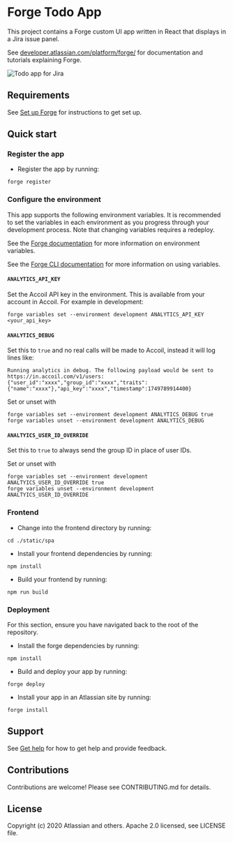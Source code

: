 # Forge Todo App

This project contains a Forge custom UI app written in React that displays in a Jira issue panel. 

See [developer.atlassian.com/platform/forge/](https://developer.atlassian.com/platform/forge) for documentation and tutorials explaining Forge.

![Todo app for Jira](./example.gif "Todo app for Jira")

## Requirements

See [Set up Forge](https://developer.atlassian.com/platform/forge/set-up-forge/) for instructions to get set up.

## Quick start

### Register the app
- Register the app by running:
```
forge register
```

### Configure the environment
This app supports the following environment variables. It is recommended to set the variables in each environment
as you progress through your development process. Note that changing variables requires a redeploy.

See the [Forge documentation](https://developer.atlassian.com/platform/forge/environments-and-versions/#environment-variables) for more information on environment variables. 

See the [Forge CLI documentation](https://developer.atlassian.com/platform/forge/cli-reference/variables/) for more information on using variables.

#### `ANALYTICS_API_KEY`
Set the Accoil API key in the environment. This is available from your account in Accoil. For example in development:
```
forge variables set --environment development ANALYTICS_API_KEY <your_api_key>
```

#### `ANALYTICS_DEBUG`
Set this to `true` and no real calls will be made to Accoil, instead it will log lines like:
```
Running analytics in debug. The following payload would be sent to https://in.accoil.com/v1/users:
{"user_id":"xxxx","group_id":"xxxx","traits":{"name":"xxxx"},"api_key":"xxxx","timestamp":1749789914400}
```

Set or unset with
```
forge variables set --environment development ANALYTICS_DEBUG true
forge variables unset --environment development ANALYTICS_DEBUG
```

#### `ANALTYICS_USER_ID_OVERRIDE`
Set this to `true` to always send the group ID in place of user IDs.

Set or unset with
```
forge variables set --environment development ANALTYICS_USER_ID_OVERRIDE true
forge variables unset --environment development ANALTYICS_USER_ID_OVERRIDE
```

### Frontend
- Change into the frontend directory by running:
```
cd ./static/spa
```

- Install your frontend dependencies by running:
```
npm install
```

- Build your frontend by running:
```
npm run build
```

### Deployment
For this section, ensure you have navigated back to the root of the repository.

- Install the forge dependencies by running:
```
npm install
```

- Build and deploy your app by running:
```
forge deploy
```

- Install your app in an Atlassian site by running:
```
forge install
```

## Support
See [Get help](https://developer.atlassian.com/platform/forge/get-help/) for how to get help and provide feedback.

## Contributions
Contributions are welcome! Please see CONTRIBUTING.md for details.

## License
Copyright (c) 2020 Atlassian and others. Apache 2.0 licensed, see LICENSE file.
